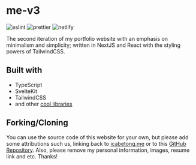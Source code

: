 # me-v3

![eslint](https://img.shields.io/badge/eslint-3A33D1?style=for-the-badge&logo=eslint&logoColor=white)
![prettier](https://img.shields.io/badge/prettier-1A2C34?style=for-the-badge&logo=prettier&logoColor=F7BA3E)
![netlify](https://img.shields.io/badge/Netlify-00C7B7?style=for-the-badge&logo=netlify&logoColor=white)

The second iteration of my portfolio website with an emphasis on minimalism and simplicity; written in NextJS and React with the styling powers of TailwindCSS.

## Built with

- TypeScript
- SvelteKit
- TailwindCSS
- and other [cool libraries](https://github.com/icabetong/me-v3/blob/main/package.json)

## Forking/Cloning

You can use the source code of this website for your own, but please add some attributions such us, linking back to [icabetong.me](https://www.icabetong.me) or to this [GitHub Repository](https://www.github.com/icabetong/me-v3). Also, please remove my personal information, images, resume link and etc. Thanks!

